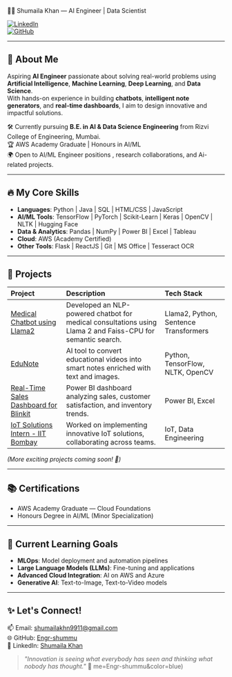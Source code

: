 👩‍💻 Shumaila Khan — AI Engineer | Data Scientist 

[![LinkedIn](https://img.shields.io/badge/LinkedIn-Connect-blue?style=for-the-badge&logo=linkedin)](https://www.linkedin.com/in/shumaila-khan-a76b34211/)  
[![GitHub](https://img.shields.io/badge/GitHub-Follow-black?style=for-the-badge&logo=github)](https://github.com/Engr-shummu)

---

## 👋 About Me

Aspiring **AI Engineer** passionate about solving real-world problems using **Artificial Intelligence**, **Machine Learning**, **Deep Learning**, and **Data Science**.  
With hands-on experience in building **chatbots**, **intelligent note generators**, and **real-time dashboards**, I aim to design innovative and impactful solutions.

🛠 Currently pursuing **B.E. in AI & Data Science Engineering** from Rizvi College of Engineering, Mumbai.  
🏆 AWS Academy Graduate | Honours in AI/ML  
🌍 Open to AI/ML Engineer positions , research collaborations, and Ai-related projects.

---

## 🔥 My Core Skills

- **Languages**: Python | Java | SQL | HTML/CSS | JavaScript
- **AI/ML Tools**: TensorFlow | PyTorch | Scikit-Learn | Keras | OpenCV | NLTK | Hugging Face
- **Data & Analytics**: Pandas | NumPy | Power BI | Excel | Tableau
- **Cloud**: AWS (Academy Certified)
- **Other Tools**: Flask | ReactJS | Git | MS Office | Tesseract OCR

---

## 🚀 Projects

| Project | Description | Tech Stack |
|:---|:---|:---|
| [Medical Chatbot using Llama2](#) | Developed an NLP-powered chatbot for medical consultations using Llama 2 and Faiss-CPU for semantic search. | Llama2, Python, Sentence Transformers |
| [EduNote](#) | AI tool to convert educational videos into smart notes enriched with text and images. | Python, TensorFlow, NLTK, OpenCV |
| [Real-Time Sales Dashboard for Blinkit](#) | Power BI dashboard analyzing sales, customer satisfaction, and inventory trends. | Power BI, Excel |
| [IoT Solutions Intern - IIT Bombay](#) | Worked on implementing innovative IoT solutions, collaborating across teams. | IoT, Data Engineering |

*(More exciting projects coming soon! 🚀)*

---

## 📚 Certifications

- AWS Academy Graduate — Cloud Foundations
- Honours Degree in AI/ML (Minor Specialization)

---

## 🧠 Current Learning Goals

- **MLOps**: Model deployment and automation pipelines
- **Large Language Models (LLMs)**: Fine-tuning and applications
- **Advanced Cloud Integration**: AI on AWS and Azure
- **Generative AI**: Text-to-Image, Text-to-Video models

---

## ✨ Let's Connect!

📫 Email: shumailakhn9911@gmail.com  
🌐 GitHub: [Engr-shummu](https://github.com/Engr-shummu)  
💼 LinkedIn: [Shumaila Khan](https://www.linkedin.com/in/shumaila-khan-a76b34211/)

> *"Innovation is seeing what everybody has seen and thinking what nobody has thought."* 🚀
me=Engr-shummu&color=blue)
